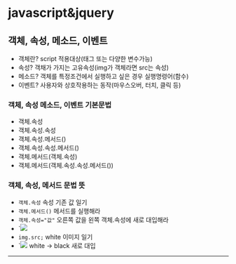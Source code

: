 # javascript&jquery
## 객체, 속성, 메소드, 이벤트
* 객체란? script 적용대상(태그 또는 다양한 변수가능)
* 속성? 객채가 가지는 고유속성(img가 객체라면 src는 속성)
* 메소드? 객체를 특정조건에서 실행하고 싶은 경우 실행명령어(함수)
* 이벤트? 사용자와 상호작용하는 동작(마우스오버, 터치, 클릭 등)
### 객체, 속성 메소드, 이벤트 기본문법
* 객체.속성
* 객체.속성.속성
* 객체.속성.메서드()
* 객체.속성.속성.메서드()
* 객체.메서드(객체.속성)
* 객체.메서드(객체.속성.속성.메서드())
### 객체, 속성, 메서드 문법 뜻
* `객체.속성` 속성 기존 값 일기
* `객체.메서드()` 메서드를 실행해라
* `객체.속성="값"` 오른쪽 값을 왼쪽 객체.속성에 새로 대입해라
* `<img src="./img/white.png">
* `img.src;` white 이미지 일기 
* `<img src="./img/black.png"> white -> black 새로 대입
----